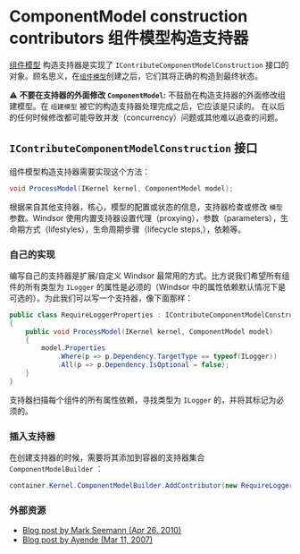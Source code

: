 # ComponentModel construction contributors 组件模型构造支持器

[组件模型](componentmodel.md) 构造支持器是实现了 `IContributeComponentModelConstruction` 接口的对象。顾名思义，在[`组件模型`](componentmodel.md)创建之后，它们其将正确的构造到最终状态。 

:warning: **不要在支持器的外面修改 `ComponentModel`:** 不鼓励在构造支持器的外面修改组建模型。在 `组建模型` 被它的构造支持器处理完成之后，它应该是只读的。 在以后的任何时候修改都可能导致并发（concurrency）问题或其他难以追查的问题。

##  `IContributeComponentModelConstruction` 接口

组件模型构造支持器需要实现这个方法：

```csharp
void ProcessModel(IKernel kernel, ComponentModel model);
```

根据来自其他支持器，核心，模型的配置或状态的信息，支持器检查或修改 `模型` 参数。Windsor 使用内置支持器设置代理（proxying），参数（parameters），生命期方式（lifestyles），生命周期步骤（lifecycle steps,），依赖等。

### 自己的实现

编写自己的支持器是扩展/自定义 Windsor 最常用的方式。比方说我们希望所有组件的所有类型为 `ILogger` 的属性是必须的（Windsor 中的属性依赖默认情况下是可选的）。为此我们可以写一个支持器，像下面那样：

```csharp
public class RequireLoggerProperties : IContributeComponentModelConstruction
{
    public void ProcessModel(IKernel kernel, ComponentModel model)
    {
        model.Properties
            .Where(p => p.Dependency.TargetType == typeof(ILogger))
            .All(p => p.Dependency.IsOptional = false);
    }
}
```

支持器扫描每个组件的所有属性依赖，寻找类型为 `ILogger` 的，并将其标记为必须的。

### 插入支持器

在创建支持器的时候，需要将其添加到容器的支持器集合 `ComponentModelBuilder` ：

```csharp
container.Kernel.ComponentModelBuilder.AddContributor(new RequireLoggerProperties());
```

### 外部资源

* [Blog post by Mark Seemann (Apr 26, 2010)](http://blog.ploeh.dk/2010/04/26/ChangingWindsorLifestylesAfterTheFact.aspx)
* [Blog post by Ayende (Mar 11, 2007)](http://ayende.com/Blog/archive/2007/03/11/AOP-With-Windsor-Adding-Caching-to-IRepositoryT-based-on-Ts.aspx)
